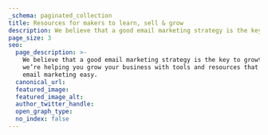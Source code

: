 ```yaml
---
_schema: paginated_collection
title: Resources for makers to learn, sell & grow
description: We believe that a good email marketing strategy is the key to growth.
page_size: 3
seo:
  page_description: >-
    We believe that a good email marketing strategy is the key to growth. So
    we’re helping you grow your business with tools and resources that make
    email marketing easy.
  canonical_url:
  featured_image:
  featured_image_alt:
  author_twitter_handle:
  open_graph_type:
  no_index: false
---
```

